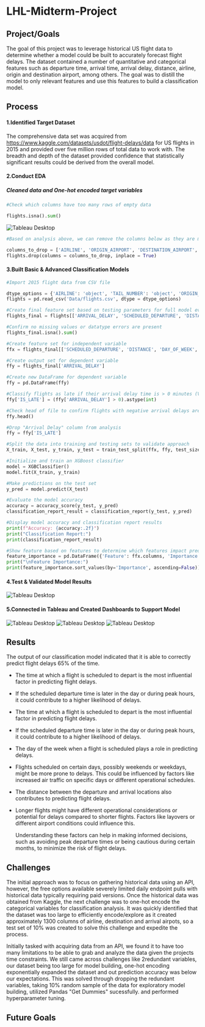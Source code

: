 # LHL-Midterm-Project


## Project/Goals
The goal of this project was to leverage historical US flight data to determine whether a model could be built to accurately forecast flight delays. The dataset contained a number of quantitative and categorical features such as departure time, arrival time, arrival delay, distance, airline, origin and destination airport, among others. The goal was to distill the model to only relevant features and use this features to build a classification model. 

## Process

#### 1.Identified Target Dataset
The comprehensive data set was acquired from https://www.kaggle.com/datasets/usdot/flight-delays/data for US flights in 2015 and provided over five million rows of total data to work with. The breadth and depth of the dataset provided confidence that statistically significant results could be derived from the overall model. 
#### 2.Conduct EDA
##### Cleaned data and One-hot encoded target variables
``` python
#Check which columns have too many rows of empty data

flights.isna().sum()
```
<img src="images/EDA.png" alt="Tableau Desktop">

``` python
#Based on analysis above, we can remove the columns below as they are mostly blank and will delete the entire dataset of we clean all columns without data. Also removing columns such as "Airline", "Origin Airport", "Destination Airport", and "Tail Number" such those aren't numerical and cannot be part of EDA

columns_to_drop = ['AIRLINE', 'ORIGIN_AIRPORT', 'DESTINATION_AIRPORT', 'TAIL_NUMBER', 'CANCELLATION_REASON', 'AIR_SYSTEM_DELAY', 'SECURITY_DELAY', 'AIRLINE_DELAY', 'LATE_AIRCRAFT_DELAY', 'WEATHER_DELAY', 'DEPARTURE_TIME']
flights.drop(columns = columns_to_drop, inplace = True)
```


#### 3.Built Basic & Advanced Classification Models
```python
#Import 2015 flight data from CSV file

dtype_options = {'AIRLINE': 'object', 'TAIL_NUMBER': 'object', 'ORIGIN_AIRPORT': 'object', 'DESTINATION_AIRPORT': 'object'}
flights = pd.read_csv('Data/flights.csv', dtype = dtype_options)

#Create final feature set based on testing parameters for full model evaluation
flights_final = flights[['ARRIVAL_DELAY', 'SCHEDULED_DEPARTURE', 'DISTANCE', 'DAY_OF_WEEK', 'MONTH']]

#Confirm no missing values or datatype errors are present
flights_final.isna().sum()

#Create feature set for independent variable
ffx = flights_final[['SCHEDULED_DEPARTURE', 'DISTANCE', 'DAY_OF_WEEK', 'MONTH']]

#Create output set for dependent variable
ffy = flights_final['ARRIVAL_DELAY']

#Create new DataFrame for dependent variable
ffy = pd.DataFrame(ffy)

#Classify flights as late if their arrival delay time is > 0 minutes (Value = 1) otherwise if on-time or early (Value = 0)
ffy['IS_LATE'] = (ffy['ARRIVAL_DELAY'] > 0).astype(int)

#Check head of file to confirm flights with negative arrival delays are classified as 0 and flights with positive values are classified as 1
ffy.head()

#Drop "Arrival Delay" column from analysis
ffy = ffy['IS_LATE']

#Split the data into training and testing sets to validate approach
X_train, X_test, y_train, y_test = train_test_split(ffx, ffy, test_size=0.2, random_state=42)

#Initialize and train an XGBoost classifier
model = XGBClassifier()
model.fit(X_train, y_train)

#Make predictions on the test set
y_pred = model.predict(X_test)

#Evaluate the model accuracy
accuracy = accuracy_score(y_test, y_pred)
classification_report_result = classification_report(y_test, y_pred)

#Display model accuracy and classification report results
print(f"Accuracy: {accuracy:.2f}")
print("Classification Report:")
print(classification_report_result)

#Show feature based on features to determine which features impact prediction results
feature_importance = pd.DataFrame({'Feature': ffx.columns, 'Importance': model.feature_importances_})
print("\nFeature Importance:")
print(feature_importance.sort_values(by='Importance', ascending=False))
```


#### 4.Test & Validated Model Results
<img src="images/Classification Report.png" alt="Tableau Desktop">


#### 5.Connected in Tableau and Created Dashboards to Support Model 

<img src="images/Connecting2 Data.png" alt="Tableau Desktop">

<img src="images/Dashboard 1.png" alt="Tableau Desktop">

<img src="images/Dashboard 2.png" alt="Tableau Desktop">


## Results
The output of our classification model indicated that it is able to correctly predict flight delays 65% of the time.
- The time at which a flight is scheduled to depart is the most influential factor in predicting flight delays.
- If the scheduled departure time is later in the day or during peak hours, it could contribute to a higher likelihood of delays.
- The time at which a flight is scheduled to depart is the most influential factor in predicting flight delays.
- If the scheduled departure time is later in the day or during peak hours, it could contribute to a higher likelihood of delays.
- The day of the week when a flight is scheduled plays a role in predicting delays.
- Flights scheduled on certain days, possibly weekends or weekdays, might be more prone to delays. This could be influenced by factors like increased air traffic on specific days or different operational schedules.
- The distance between the departure and arrival locations also contributes to predicting flight delays.
- Longer flights might have different operational considerations or potential for delays compared to shorter flights. Factors like layovers or different airport conditions could influence this.

  Understanding these factors can help in making informed decisions, such as avoiding peak departure times or being cautious during certain months, to minimize the risk of flight delays.

## Challenges 

The initial approach was to focus on gathering historical data using an API, however, the free options available severely limited daily endpoint pulls with historical data typically requiring paid versions. Once the historical data was obtained from Kaggle, the next challenge was to one-hot encode the categorical variables for classification analysis. It was quickly identified that the dataset was too large to efficiently encode/explore as it created approximately 1300 columns of airline, destination and arrival airpots, so a test set of 10% was created to solve this challenge and expedite the process. 

Initially tasked with acquiring data from an API, we found it to have too many limitations to be able to grab and analyze the data given the projects time constraints. We still came across challenges like 2redundant variables, our dataset being too large for model building, one-hot encoding exponentially expanded the dataset and out prediction accuracy was below our expectations. This was solved through dropping the redundant variables, taking 10% random sample of the data for exploratory model building, utilized Pandas "Get Dummies" sucessfully. and performed hyperparameter tuning.


## Future Goals

